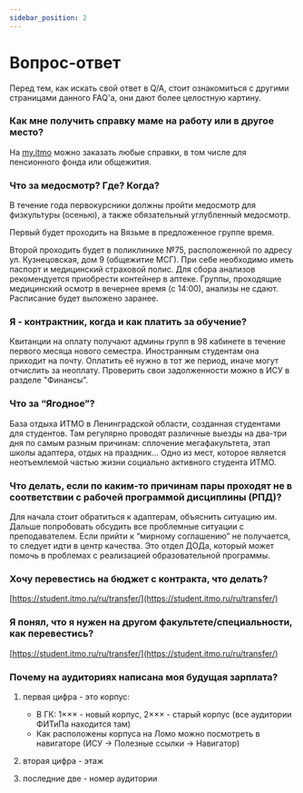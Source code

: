 ```yaml
---
sidebar_position: 2
---
```

# Вопрос-ответ

Перед тем, как искать свой ответ в Q/A, стоит ознакомиться с другими страницами данного FAQ'а, они дают более целостную картину.

### Как мне получить справку маме на работу или в другое место?
На [my.itmo](other/isu_de.md) можно заказать любые справки, в том числе для пенсионного фонда или общежития. 

### Что за медосмотр? Где? Когда?
В течение года первокурсники должны пройти медосмотр для физкультуры (осенью), а также обязательный углубленный медосмотр.

Первый будет проходить на Вязьме в предложенное группе время.

Второй проходить будет в поликлинике №75, расположенной по адресу ул. Кузнецовская, дом 9 (общежитие МСГ). При себе необходимо иметь паспорт и медицинский страховой полис. Для сбора анализов рекомендуется приобрести контейнер в аптеке. Группы, проходящие медицинский осмотр в вечернее время (с 14:00), анализы не сдают. Расписание будет выложено заранее.
 
### Я - контрактник, когда и как платить за обучение? 
Квитанции на оплату получают админы групп в 98 кабинете в течение первого месяца нового семестра. Иностранным студентам она приходит на почту. Оплатить её нужно в тот же период, иначе могут отчислить за неоплату. Проверить свои задолженности можно в ИСУ в разделе "Финансы".

### Что за “Ягодное”?
База отдыха ИТМО в Ленинградской области, созданная студентами для студентов. Там регулярно проводят различные выезды на два-три дня по самым разным причинам: сплочение мегафакультета, этап школы адаптера, отдых на праздник… Одно из мест, которое является неотъемлемой частью жизни социально активного студента ИТМО.

### Что делать, если по каким-то причинам пары проходят не в соответствии с рабочей программой дисциплины (РПД)?
Для начала стоит обратиться к адаптерам, объяснить ситуацию им. Дальше попробовать обсудить все проблемные ситуации с преподавателем. Если прийти к “мирному соглашению” не получается, то следует идти в центр качества. Это отдел ДОДа, который может помочь в проблемах с реализацией образовательной программы.

### Хочу перевестись на бюджет с контракта, что делать?
[https://student.itmo.ru/ru/transfer/](https://student.itmo.ru/ru/transfer/)

### Я понял, что я нужен на другом факультете/специальности, как перевестись?
[https://student.itmo.ru/ru/transfer/](https://student.itmo.ru/ru/transfer/)

### Почему на аудиториях написана моя будущая зарплата?

1) первая цифра - это корпус:
    - В ГК: 1××× - новый корпус, 2××× - старый корпус (все аудитории ФИТиПа находится там)
    - Как расположены корпуса на Ломо можно посмотреть в навигаторе (ИСУ -> Полезные ссылки -> Навигатор)

2) вторая цифра - этаж

3) последние две - номер аудитории
